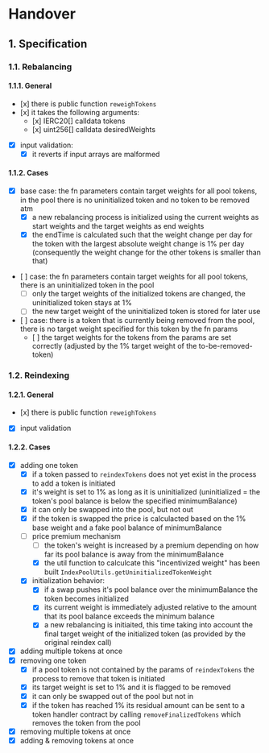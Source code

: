 # Handover

## 1. Specification

### 1.1. Rebalancing

#### 1.1.1. General

- [x] there is public function `reweighTokens`
- [x] it takes the following arguments:
  - [x] IERC20[] calldata tokens
  - [x] uint256[] calldata desiredWeights
- [x] input validation:
  - [x] it reverts if input arrays are malformed

#### 1.1.2. Cases

- [x] base case: the fn parameters contain target weights for all pool tokens, in the pool there is no uninitialized token and no token to be removed atm
  - [x] a new rebalancing process is initialized using the current weights as start weights and the target weights as end weights
  - [x] the endTime is calculated such that the weight change per day for the token with the largest absolute weight change is 1% per day (consequently the weight change for the other tokens is smaller than that)
- [ ] case: the fn parameters contain target weights for all pool tokens, there is an uninitialized token in the pool
  - [ ] only the target weights of the initialized tokens are changed, the uninitialized token stays at 1%
  - [ ] the new target weight of the uninitialized token is stored for later use
- [ ] case: there is a token that is currently being removed from the pool, there is no target weight specified for this token by the fn params
  - [ ] the target weights for the tokens from the params are set correctly (adjusted by the 1% target weight of the to-be-removed-token)

### 1.2. Reindexing

#### 1.2.1. General

- [x] there is public function `reweighTokens`
- [x] input validation

#### 1.2.2. Cases

- [x] adding one token
  - [x] if a token passed to `reindexTokens` does not yet exist in the process to add a token is initiated
  - [x] it's weight is set to 1% as long as it is uninitialized (uninitialized = the token's pool balance is below the specified minimumBalance)
  - [x] it can only be swapped into the pool, but not out
  - [x] if the token is swapped the price is calculacted based on the 1% base weight and a fake pool balance of minimumBalance
  - [ ] price premium mechanism
    - [ ] the token's weight is increased by a premium depending on how far its pool balance is away from the minimumBalance
    - [x] the util function to calculcate this "incentivized weight" has been built `IndexPoolUtils.getUninitializedTokenWeight`
  - [x] initialization behavior:
    - [x] if a swap pushes it's pool balance over the minimumBalance the token becomes initialized
    - [x] its current weight is immediately adjusted relative to the amount that its pool balance exceeds the minimum balance
    - [x] a new rebalancing is initiaited, this time taking into account the final target weight of the initialized token (as provided by the original reindex call)
- [x] adding multiple tokens at once
- [x] removing one token
  - [x] if a pool token is not contained by the params of `reindexTokens` the process to remove that token is initiated
  - [x] its target weight is set to 1% and it is flagged to be removed
  - [x] it can only be swapped out of the pool but not in
  - [x] if the token has reached 1% its residual amount can be sent to a token handler contract by calling `removeFinalizedTokens` which removes the token from the pool
- [x] removing multiple tokens at once
- [x] adding & removing tokens at once
